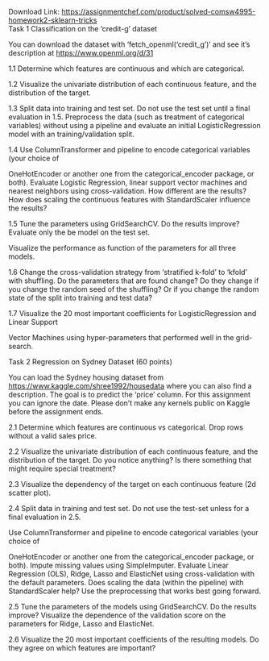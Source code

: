 Download Link: https://assignmentchef.com/product/solved-comsw4995-homework2-sklearn-tricks
<br>
Task 1 Classification on the ‘credit-g’ dataset

You can download the dataset with ‘fetch_openml(‘credit_g’)’ and see it’s description at <a href="https://www.openml.org/d/31">https://www.openml.org/d/31</a>

1.1 Determine which features are continuous and which are categorical.

1.2 Visualize the univariate distribution of each continuous feature, and the distribution of the target.

1.3 Split data into training and test set. Do not use the test set until a final evaluation in 1.5. Preprocess the data (such as treatment of categorical variables) without using a pipeline and evaluate an initial LogisticRegression model with an training/validation split.

1.4 Use ColumnTransformer and pipeline to encode categorical variables (your choice of

OneHotEncoder or another one from the categorical_encoder package, or both). Evaluate Logistic Regression, linear support vector machines and nearest neighbors using cross-validation. How different are the results? How does scaling the continuous features with StandardScaler influence the results?

1.5 Tune the parameters using GridSearchCV. Do the results improve? Evaluate only the be model on the test set.

Visualize the performance as function of the parameters for all three models.

1.6 Change the cross-validation strategy from ‘stratified k-fold’ to ‘kfold’ with shuffling. Do the parameters that are found change? Do they change if you change the random seed of the shuffling? Or if you change the random state of the split into training and test data?

1.7 Visualize the 20 most important coefficients for LogisticRegression and Linear Support

Vector Machines using hyper-parameters that performed well in the grid-search.

Task 2 Regression on Sydney Dataset (60 points)

You can load the Sydney housing dataset from <a href="https://www.kaggle.com/shree1992/housedata">https://www.kaggle.com/shree1992/housedat</a>​         <a href="https://www.kaggle.com/shree1992/housedata">a</a> where you can also find a description. The goal is to predict the ‘price’ column. For this assignment you can ignore the date.  Please don’t make any kernels public on Kaggle before the assignment ends.

2.1 Determine which features are continuous vs categorical. Drop rows without a valid sales price.

2.2 Visualize the univariate distribution of each continuous feature, and the distribution of the target. Do you notice anything? Is there something that might require special treatment?

2.3 Visualize the dependency of the target on each continuous feature (2d scatter plot).

2.4 Split data in training and test set. Do not use the test-set unless for a final evaluation in 2.5.

Use ColumnTransformer and pipeline to encode categorical variables (your choice of

OneHotEncoder or another one from the categorical_encoder package, or both). Impute missing values using SimpleImputer. Evaluate Linear Regression (OLS), Ridge, Lasso and ElasticNet using cross-validation with the default parameters. Does scaling the data (within the pipeline) with StandardScaler help? Use the preprocessing that works best going forward.

2.5 Tune the parameters of the models using GridSearchCV. Do the results improve? Visualize the dependence of the validation score on the parameters for Ridge, Lasso and ElasticNet.

2.6 Visualize the 20 most important coefficients of the resulting models. Do they agree on which features are important?





